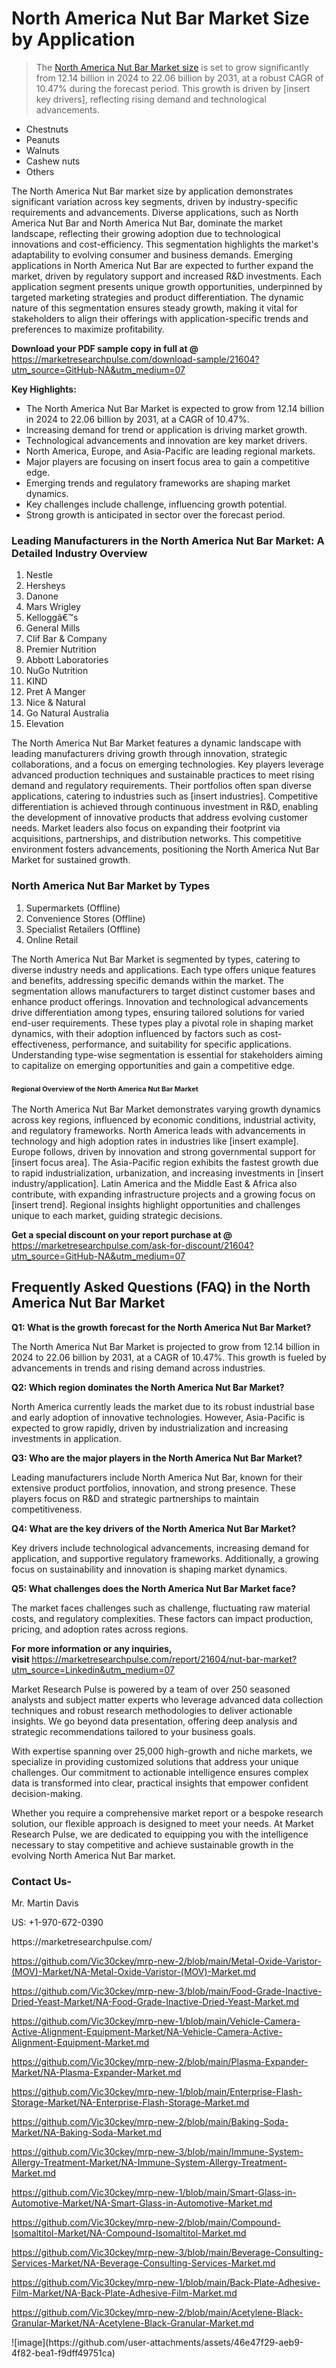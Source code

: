 <h1>North America Nut Bar Market&nbsp;Size by Application</h1><blockquote><p>The <a href="https://marketresearchpulse.com/download-sample/21604?utm_source=GitHub-NA&amp;utm_medium=07">North America Nut Bar Market size</a> is set to grow significantly from 12.14 billion in 2024 to 22.06 billion by 2031, at a robust CAGR of 10.47% during the forecast period. This growth is driven by [insert key drivers], reflecting rising demand and technological advancements.</p></blockquote><ul><li>Chestnuts<li> Peanuts<li> Walnuts<li> Cashew nuts<li> Others</li></ul><p>The North America Nut Bar market size by application demonstrates significant variation across key segments, driven by industry-specific requirements and advancements. Diverse applications, such as North America Nut Bar and North America Nut Bar, dominate the market landscape, reflecting their growing adoption due to technological innovations and cost-efficiency. This segmentation highlights the market's adaptability to evolving consumer and business demands. Emerging applications in North America Nut Bar are expected to further expand the market, driven by regulatory support and increased R&D investments. Each application segment presents unique growth opportunities, underpinned by targeted marketing strategies and product differentiation. The dynamic nature of this segmentation ensures steady growth, making it vital for stakeholders to align their offerings with application-specific trends and preferences to maximize profitability.</p><p><strong>Download your PDF sample copy in full at @ </strong><a href="https://marketresearchpulse.com/download-sample/21604?utm_source=GitHub-NA&amp;utm_medium=07">https://marketresearchpulse.com/download-sample/21604?utm_source=GitHub-NA&amp;utm_medium=07</a></p><p><strong>Key Highlights: </strong></p><ul><li>The North America Nut Bar Market is expected to grow from 12.14 billion in 2024 to 22.06 billion by 2031, at a CAGR of 10.47%.</li><li>Increasing demand for trend or application is driving market growth.</li><li>Technological advancements and innovation are key market drivers.</li><li>North America, Europe, and Asia-Pacific are leading regional markets.</li><li>Major players are focusing on insert focus area to gain a competitive edge.</li><li>Emerging trends and regulatory frameworks are shaping market dynamics.</li><li>Key challenges include challenge, influencing growth potential.</li><li>Strong growth is anticipated in sector over the forecast period.</li></ul><h3>Leading Manufacturers in the North America Nut Bar Market: A Detailed Industry Overview</h3><ol><li>Nestle</li><li>Hersheys</li><li>Danone</li><li>Mars Wrigley</li><li>Kelloggâ€™s</li><li>General Mills</li><li>Clif Bar & Company</li><li>Premier Nutrition</li><li>Abbott Laboratories</li><li>NuGo Nutrition</li><li>KIND</li><li>Pret A Manger</li><li>Nice & Natural</li><li>Go Natural Australia</li><li>Elevation</li></ol><div class="flex max-w-full flex-col flex-grow"><div class="min-h-8 text-message flex w-full flex-col items-end gap-2 whitespace-normal break-words [.text-message+&amp;]:mt-5" dir="auto" data-message-author-role="assistant" data-message-id="fd8432e4-4910-450d-b182-61b7bfb0a01f" data-message-model-slug="gpt-4o"><div class="flex w-full flex-col gap-1 empty:hidden first:pt-[3px]"><div class="markdown prose w-full break-words dark:prose-invert light"><p>The North America Nut Bar Market features a dynamic landscape with leading manufacturers driving growth through innovation, strategic collaborations, and a focus on emerging technologies. Key players leverage advanced production techniques and sustainable practices to meet rising demand and regulatory requirements. Their portfolios often span diverse applications, catering to industries such as [insert industries]. Competitive differentiation is achieved through continuous investment in R&amp;D, enabling the development of innovative products that address evolving customer needs. Market leaders also focus on expanding their footprint via acquisitions, partnerships, and distribution networks. This competitive environment fosters advancements, positioning the North America Nut Bar Market for sustained growth.</p></div></div></div></div><h3>North America Nut Bar Market by Types</h3><ol><li>Supermarkets (Offline)<li> Convenience Stores (Offline)<li> Specialist Retailers (Offline)<li> Online Retail</li></ol><div class="flex max-w-full flex-col flex-grow"><div class="min-h-8 text-message flex w-full flex-col items-end gap-2 whitespace-normal break-words [.text-message+&amp;]:mt-5" dir="auto" data-message-author-role="assistant" data-message-id="084470be-0bb7-4664-bddf-5156b4f41249" data-message-model-slug="gpt-4o-mini"><div class="flex w-full flex-col gap-1 empty:hidden first:pt-[3px]"><div class="markdown prose w-full break-words dark:prose-invert light"><p>The North America Nut Bar Market is segmented by types, catering to diverse industry needs and applications. Each type offers unique features and benefits, addressing specific demands within the market. The segmentation allows manufacturers to target distinct customer bases and enhance product offerings. Innovation and technological advancements drive differentiation among types, ensuring tailored solutions for varied end-user requirements. These types play a pivotal role in shaping market dynamics, with their adoption influenced by factors such as cost-effectiveness, performance, and suitability for specific applications. Understanding type-wise segmentation is essential for stakeholders aiming to capitalize on emerging opportunities and gain a competitive edge.</p></div></div></div></div><h3><span style="font-size: 11px;">Regional Overview of the North America Nut Bar Market</span></h3><div class="flex max-w-full flex-col flex-grow"><div class="min-h-8 text-message flex w-full flex-col items-end gap-2 whitespace-normal break-words [.text-message+&amp;]:mt-5" dir="auto" data-message-author-role="assistant" data-message-id="e9038762-ce64-4e30-91c9-9bd413514231" data-message-model-slug="gpt-4o-mini"><div class="flex w-full flex-col gap-1 empty:hidden first:pt-[3px]"><div class="markdown prose w-full break-words dark:prose-invert light"><p>The North America Nut Bar Market demonstrates varying growth dynamics across key regions, influenced by economic conditions, industrial activity, and regulatory frameworks. North America leads with advancements in technology and high adoption rates in industries like [insert example]. Europe follows, driven by innovation and strong governmental support for [insert focus area]. The Asia-Pacific region exhibits the fastest growth due to rapid industrialization, urbanization, and increasing investments in [insert industry/application]. Latin America and the Middle East &amp; Africa also contribute, with expanding infrastructure projects and a growing focus on [insert trend]. Regional insights highlight opportunities and challenges unique to each market, guiding strategic decisions.</p></div></div></div></div><p><strong>Get a special discount on your report purchase at @ </strong><a href="https://marketresearchpulse.com/ask-for-discount/21604?utm_source=GitHub-NA&amp;utm_medium=07">https://marketresearchpulse.com/ask-for-discount/21604?utm_source=GitHub-NA&amp;utm_medium=07</a></p><h2>Frequently Asked Questions (FAQ) in the North America Nut Bar Market</h2><p><strong>Q1: What is the growth forecast for the North America Nut Bar Market?</strong></p><p>The North America Nut Bar Market is projected to grow from 12.14 billion in 2024 to 22.06 billion by 2031, at a CAGR of 10.47%. This growth is fueled by advancements in trends and rising demand across industries.</p><p><strong>Q2: Which region dominates the North America Nut Bar Market?</strong></p><p>North America currently leads the market due to its robust industrial base and early adoption of innovative technologies. However, Asia-Pacific is expected to grow rapidly, driven by industrialization and increasing investments in application.</p><p><strong>Q3: Who are the major players in the North America Nut Bar Market?</strong></p><p>Leading manufacturers include North America Nut Bar, known for their extensive product portfolios, innovation, and strong presence. These players focus on R&amp;D and strategic partnerships to maintain competitiveness.</p><p><strong>Q4: What are the key drivers of the North America Nut Bar Market?</strong></p><p>Key drivers include technological advancements, increasing demand for application, and supportive regulatory frameworks. Additionally, a growing focus on sustainability and innovation is shaping market dynamics.</p><p><strong>Q5: What challenges does the North America Nut Bar Market face?</strong></p><p>The market faces challenges such as challenge, fluctuating raw material costs, and regulatory complexities. These factors can impact production, pricing, and adoption rates across regions.</p><p><strong>For more information or any inquiries, visit&nbsp;</strong><a href="https://marketresearchpulse.com/report/21604/nut-bar-market?utm_source=Linkedin&utm_medium=07">https://marketresearchpulse.com/report/21604/nut-bar-market?utm_source=Linkedin&utm_medium=07</a></p><p>Market Research Pulse is powered by a team of over 250 seasoned analysts and subject matter experts who leverage advanced data collection techniques and robust research methodologies to deliver actionable insights. We go beyond data presentation, offering deep analysis and strategic recommendations tailored to your business goals.</p><p>With expertise spanning over 25,000 high-growth and niche markets, we specialize in providing customized solutions that address your unique challenges. Our commitment to actionable intelligence ensures complex data is transformed into clear, practical insights that empower confident decision-making.</p><p>Whether you require a comprehensive market report or a bespoke research solution, our flexible approach is designed to meet your needs. At Market Research Pulse, we are dedicated to equipping you with the intelligence necessary to stay competitive and achieve sustainable growth in the evolving North America Nut Bar market.</p><h3><strong>Contact Us-</strong></h3><p>Mr. Martin Davis</p><p>US: +1-970-672-0390</p><p>https://marketresearchpulse.com/</p><p><a href="https://github.com/Vic30ckey/mrp-new-2/blob/main/Metal-Oxide-Varistor-(MOV)-Market/NA-Metal-Oxide-Varistor-(MOV)-Market.md">https://github.com/Vic30ckey/mrp-new-2/blob/main/Metal-Oxide-Varistor-(MOV)-Market/NA-Metal-Oxide-Varistor-(MOV)-Market.md</a></p><p><a href="https://github.com/Vic30ckey/mrp-new-3/blob/main/Food-Grade-Inactive-Dried-Yeast-Market/NA-Food-Grade-Inactive-Dried-Yeast-Market.md">https://github.com/Vic30ckey/mrp-new-3/blob/main/Food-Grade-Inactive-Dried-Yeast-Market/NA-Food-Grade-Inactive-Dried-Yeast-Market.md</a></p><p><a href="https://github.com/Vic30ckey/mrp-new-1/blob/main/Vehicle-Camera-Active-Alignment-Equipment-Market/NA-Vehicle-Camera-Active-Alignment-Equipment-Market.md">https://github.com/Vic30ckey/mrp-new-1/blob/main/Vehicle-Camera-Active-Alignment-Equipment-Market/NA-Vehicle-Camera-Active-Alignment-Equipment-Market.md</a></p><p><a href="https://github.com/Vic30ckey/mrp-new-2/blob/main/Plasma-Expander-Market/NA-Plasma-Expander-Market.md">https://github.com/Vic30ckey/mrp-new-2/blob/main/Plasma-Expander-Market/NA-Plasma-Expander-Market.md</a></p><p><a href="https://github.com/Vic30ckey/mrp-new-1/blob/main/Enterprise-Flash-Storage-Market/NA-Enterprise-Flash-Storage-Market.md">https://github.com/Vic30ckey/mrp-new-1/blob/main/Enterprise-Flash-Storage-Market/NA-Enterprise-Flash-Storage-Market.md</a></p><p><a href="https://github.com/Vic30ckey/mrp-new-2/blob/main/Baking-Soda-Market/NA-Baking-Soda-Market.md">https://github.com/Vic30ckey/mrp-new-2/blob/main/Baking-Soda-Market/NA-Baking-Soda-Market.md</a></p><p><a href="https://github.com/Vic30ckey/mrp-new-3/blob/main/Immune-System-Allergy-Treatment-Market/NA-Immune-System-Allergy-Treatment-Market.md">https://github.com/Vic30ckey/mrp-new-3/blob/main/Immune-System-Allergy-Treatment-Market/NA-Immune-System-Allergy-Treatment-Market.md</a></p><p><a href="https://github.com/Vic30ckey/mrp-new-1/blob/main/Smart-Glass-in-Automotive-Market/NA-Smart-Glass-in-Automotive-Market.md">https://github.com/Vic30ckey/mrp-new-1/blob/main/Smart-Glass-in-Automotive-Market/NA-Smart-Glass-in-Automotive-Market.md</a></p><p><a href="https://github.com/Vic30ckey/mrp-new-2/blob/main/Compound-Isomaltitol-Market/NA-Compound-Isomaltitol-Market.md">https://github.com/Vic30ckey/mrp-new-2/blob/main/Compound-Isomaltitol-Market/NA-Compound-Isomaltitol-Market.md</a></p><p><a href="https://github.com/Vic30ckey/mrp-new-3/blob/main/Beverage-Consulting-Services-Market/NA-Beverage-Consulting-Services-Market.md">https://github.com/Vic30ckey/mrp-new-3/blob/main/Beverage-Consulting-Services-Market/NA-Beverage-Consulting-Services-Market.md</a></p><p><a href="https://github.com/Vic30ckey/mrp-new-1/blob/main/Back-Plate-Adhesive-Film-Market/NA-Back-Plate-Adhesive-Film-Market.md">https://github.com/Vic30ckey/mrp-new-1/blob/main/Back-Plate-Adhesive-Film-Market/NA-Back-Plate-Adhesive-Film-Market.md</a></p><p><a href="https://github.com/Vic30ckey/mrp-new-2/blob/main/Acetylene-Black-Granular-Market/NA-Acetylene-Black-Granular-Market.md">https://github.com/Vic30ckey/mrp-new-2/blob/main/Acetylene-Black-Granular-Market/NA-Acetylene-Black-Granular-Market.md</a></p>
![image](https://github.com/user-attachments/assets/46e47f29-aeb9-4f82-bea1-f9dff49751ca)
